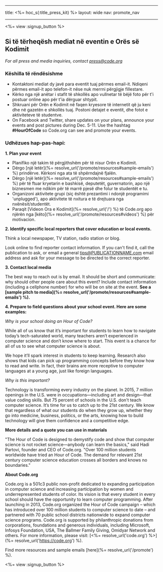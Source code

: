 * * *

title: <%= hoc_s(:title_press_kit) %> layout: wide nav: promote_nav

* * *

<%= view :signup_button %>

## Si të tërheqësh mediat në eventin e Orës së Kodimit

*For all press and media inquiries, contact <press@code.org>*

### Këshilla të rëndësishme

  * Kontaktoni mediat dy javë para eventit tuaj përmes email-it. Ndiqeni përmes email-it apo telefon-it nëse nuk merrni përgjigje fillestare.
  * Kërko nga një anëtar i stafit të shkollës apo vullnetar të bëjë foto për t'i postuar online apo për t'ia dërguar shtypit.
  * Shkruani për Orën e Kodimit në faqen kryesore të internetit që ju keni dhe në gazetën e shkollës tuaj. Postoni detajet e eventit, dhe fotot e aktiviteteve të studentve.
  * On Facebook and Twitter, share updates on your plans, announce your events and post pictures during Dec. 5-11. Use the hashtag **#HourOfCode** so Code.org can see and promote your events.

### Udhëzues hap-pas-hapi:

**1. Plan your event**

  * Planifiko një takim të përgjithshëm për të nisur Orën e Kodimit.
  * Dërgo [një letër](%= resolve_url('/promote/resources#sample-emails') %) prindërve. Kërkoni nga ata të shpërndajnë fjalën.
  * Dërgo [një letër](%= resolve_url('/promote/resources#sample-emails') %) për të ftuar kryetarin e bashkisë, deputetët, guvernatorin, apo një biznesmen me ndikim për të marrë pjesë dhe folur te studentët e tu.
  * Organizoni aktivitete grupi (siç është prezantimi i ndonjë programimi 'unplugged'), apo aktivitete të nxitura e të drejtuara nga nxënësit/studentët.
  * Paraqit [Videon Ora e Kodimit](%= resolve_url('/') %) të Code.org apo njërën nga [këto](%= resolve_url('/promote/resources#videos') %) për motivacion.

**2. Identify specific local reporters that cover education or local events.**

Think a local newspaper, TV station, radio station or blog.

Look online to find reporter contact information. If you can't find it, call the publication to ask, or email a general tips@PUBLICATIONNAME.com email address and ask for your message to be directed to the correct reporter.

**3. Contact local media**

The best way to reach out is by email. It should be short and communicate: why should other people care about this event? Include contact information (including a cellphone number) for who will be on site at the event. **See a [sample pitch to media](%= resolve_url('/promote/resources#sample-emails') %).**

**4. Prepare to field questions about your school event. Here are some examples:**

*Why is your school doing an Hour of Code?*

While all of us know that it’s important for students to learn how to navigate today’s tech-saturated world, many teachers aren’t experienced in computer science and don’t know where to start. This event is a chance for all of us to see what computer science is about.

We hope it’ll spark interest in students to keep learning. Research also shows that kids can pick up programming concepts before they know how to read and write. In fact, their brains are more receptive to computer languages at a young age, just like foreign languages.

*Why is this important?*

Technology is transforming every industry on the planet. In 2015, 7 million openings in the U.S. were in occupations—including art and design—that value coding skills. But 75 percent of schools in the U.S. don't teach computer science. It’s time for us to catch up to the 21st century. We know that regardless of what our students do when they grow up, whether they go into medicine, business, politics, or the arts, knowing how to build technology will give them confidence and a competitive edge.

**More details and a quote you can use in materials**

"The Hour of Code is designed to demystify code and show that computer science is not rocket science—anybody can learn the basics," said Hadi Partovi, founder and CEO of Code.org. "Over 100 million students worldwide have tried an Hour of Code. The demand for relevant 21st century computer science education crosses all borders and knows no boundaries."

**About Code.org**

Code.org is a 501c3 public non-profit dedicated to expanding participation in computer science and increasing participation by women and underrepresented students of color. Its vision is that every student in every school should have the opportunity to learn computer programming. After launching in 2013, Code.org organized the Hour of Code campaign – which has introduced over 100 million students to computer science to date – and partnered with 70 public school districts nationwide to expand computer science programs. Code.org is supported by philanthropic donations from corporations, foundations and generous individuals, including Microsoft, Infosys Foundation, USA, The Ballmer Family Giving, Omidyar Network and others. For more information, please visit: [<%= resolve_url('code.org') %>](%= resolve_url('https://code.org') %).

  
Find more resources and sample emails [here](%= resolve_url('/promote') %).

<%= view :signup_button %>